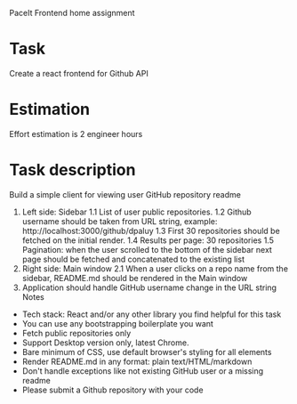 PaceIt Frontend home assignment

# Task

Create a react frontend for Github API

# Estimation

Effort estimation is 2 engineer hours

# Task description

Build a simple client for viewing user GitHub repository readme

1. Left side: Sidebar
   1.1 List of user public repositories.
   1.2 Github username should be taken from URL string, example:
   http://localhost:3000/github/dpaluy
   1.3 First 30 repositories should be fetched on the initial render.
   1.4 Results per page: 30 repositories
   1.5 Pagination: when the user scrolled to the bottom of the sidebar next page should be
   fetched and concatenated to the existing list
2. Right side: Main window
   2.1 When a user clicks on a repo name from the sidebar, README.md should be rendered
   in the Main window
3. Application should handle GitHub username change in the URL string
   Notes

- Tech stack: React and/or any other library you find helpful for this task
- You can use any bootstrapping boilerplate you want
- Fetch public repositories only
- Support Desktop version only, latest Chrome.
- Bare minimum of CSS, use default browser's styling for all elements
- Render README.md in any format: plain text/HTML/markdown
- Don't handle exceptions like not existing GitHub user or a missing readme
- Please submit a Github repository with your code
